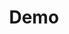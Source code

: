 ---
# Feel free to add content and custom Front Matter to this file.
# To modify the layout, see https://jekyllrb.com/docs/themes/#overriding-theme-defaults
title: Demo
layout: home
introTitle: |-
  Ich erstelle für Sie ansprechende<br>
  Websiten und digitale Auftritte
introText: |- 
  Ich bin Stevan Wurm, ein Webdesigner aus Rödelsee in Nähe von Kitzingen. 
  
  **Seit 2003 erstelle ich Websites für Betriebe, Produzenten, Akademiker, Restaurants, Onlineportale und vieles mehr.**

greenTitle: |-
  Design.
  Aber Nachhaltig?
greenText: |-
  Gerne überprüfe ich Ihre bestehende Website, ob man sie nachhaltiger gestalten kann. Ein nachhaltiges Design ist möglich, performant und hilft der Umwelt.
aboutTitle: |-
  Hallo 
aboutText: |-
  Mein Name ist Stevan Wurm, ich bin Sozialarbeiter und Autodidakt in Sachen Web- und Digitaltechnologie aus Rödelsee.

  Besonders interessiert mich die Zugänglichkeit im Internet, oder anders ausgedrückt, wie man etwas so darstellt, dass man es sofort versteht.
  
  Es geht nicht darum, nur wenige Informationen zu bieten, sondern die vorhandenen Informationen so darzustellen und zu strukturieren, dass Ihre Zielgruppe sie auf Anhieb verstehen kann.
---